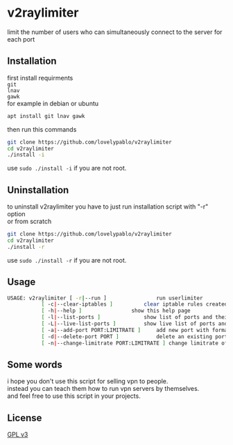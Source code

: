 # v2raylimiter

limit the number of users who can simultaneously connect to the server for each port

## Installation
first install requirments  
`git`  
`lnav`  
`gawk`  
for example in debian or ubuntu  
```bash
apt install git lnav gawk
```
then run this commands

```bash
git clone https://github.com/lovelypablo/v2raylimiter
cd v2raylimiter
./install -i
```
use `sudo ./install -i` if you are not root.  
## Uninstallation
to uninstall v2raylimiter you have to just run installation script with "-r" option  
or from scratch  
```bash
git clone https://github.com/lovelypablo/v2raylimiter
cd v2raylimiter
./install -r
```
use `sudo ./install -r` if you are not root.
## Usage

```bash
USAGE: v2raylimiter [ -r|--run ] 				run userlimiter
		   [ -c|--clear-iptables ] 			clear iptable rules created by userlimiter
		   [ -h|--help ] 				show this help page
		   [ -l|--list-ports ]				show list of ports and their info
		   [ -L|--live-list-ports ]			show live list of ports and their info
		   [ -a|--add-port PORT:LIMITRATE ]		add new port with format PORT:LIMITRATE
		   [ -d|--delete-port PORT ]			delete an existing port from list
		   [ -n|--change-limitrate PORT:LIMITRATE ]	change limitrate of a port with format PORT:LIMITRATE
```

## Some words
i hope you don't use this script for selling vpn to people.  
instead you can teach them how to run vpn servers by themselves.  
and feel free to use this script in your projects.
## License

[GPL v3](https://www.gnu.org/licenses/gpl-3.0.en.html)
